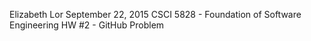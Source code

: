 Elizabeth Lor
September 22, 2015
CSCI 5828 - Foundation of Software Engineering
HW #2 - GitHub Problem
